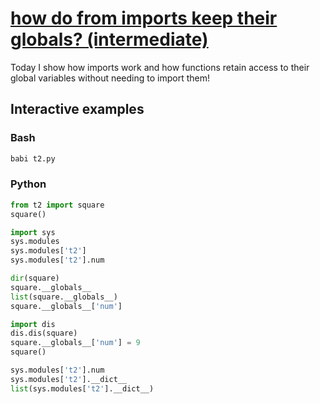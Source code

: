 # [how do from imports keep their globals? (intermediate)](https://www.youtube.com/watch?v=FSPyCD5P76A)

Today I show how imports work and how functions retain access to their global variables without needing to import them!

## Interactive examples

### Bash

```bash
babi t2.py
```

### Python

```python
from t2 import square
square()

import sys
sys.modules
sys.modules['t2']
sys.modules['t2'].num

dir(square)
square.__globals__
list(square.__globals__)
square.__globals__['num']

import dis
dis.dis(square)
square.__globals__['num'] = 9
square()

sys.modules['t2'].num
sys.modules['t2'].__dict__
list(sys.modules['t2'].__dict__)
```
